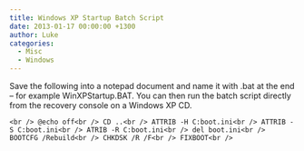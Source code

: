 ```yaml
---
title: Windows XP Startup Batch Script
date: 2013-01-17 00:00:00 +1300
author: Luke
categories:
  - Misc
  - Windows
---
```


Save the following into a notepad document and name it with .bat at the end &#8211; for example WinXPStartup.BAT. You can then run the batch script directly from the recovery console on a Windows XP CD.

`<br />
@echo off<br />
CD ..<br />
ATTRIB -H C:boot.ini<br />
ATTRIB -S C:boot.ini<br />
ATRIB -R C:boot.ini<br />
del boot.ini<br />
BOOTCFG /Rebuild<br />
CHKDSK /R /F<br />
FIXBOOT<br />
`
